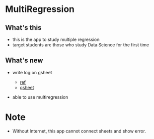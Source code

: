 # MultiRegression

## What's this
- this is the app to study multiple regression
- target students are those who study Data Science for the first time

## What's new
- write log on gsheet
    - [ref](https://github.com/streamlit/example-app-bug-report)
    - [gsheet](https://docs.google.com/spreadsheets/d/1NurGwkACx0ftrrCapdF-UnZJZq2Jm3TNiGlP5_tcbCE/edit#gid=0)

- able to use multiregression

# Note
- Without Internet, this app cannot connect sheets and show error. 
